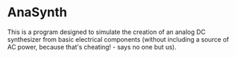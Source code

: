 # AnaSynth
 
This is a program designed to simulate the creation of an analog DC synthesizer from basic electrical components (without including a source of AC power, because that's cheating! - says no one but us).